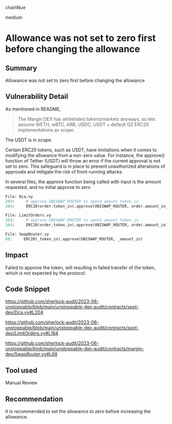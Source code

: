 chainNue

medium

# Allowance was not set to zero first before changing the allowance

## Summary

Allowance was not set to zero first before changing the allowance

## Vulnerability Detail

As mentioned in README,

> The Margin DEX has whitelisted tokens/markets anyways, so lets assume WETH, wBTC, ARB, USDC, USDT + default OZ ERC20 implementations as scope.

The USDT is in scope.

Certain ERC20 tokens, such as USDT, have limitations when it comes to modifying the allowance from a non-zero value. For instance, the approve() function of Tether (USDT) will throw an error if the current approval is not set to zero. This safeguard is in place to prevent unauthorized alterations of approvals and mitigate the risk of front-running attacks.

In several files, the approve function being called with input is the amount requested, and no initial approve to zero

```python
File: Dca.vy
203:     # approve UNISWAP_ROUTER to spend amount token_in
204:     ERC20(order.token_in).approve(UNISWAP_ROUTER, order.amount_in_per_execution)

File: LimitOrders.vy
163:     # approve UNISWAP_ROUTER to spend amount token_in
164:     ERC20(order.token_in).approve(UNISWAP_ROUTER, order.amount_in)

File: SwapRouter.vy
68:     ERC20(_token_in).approve(UNISWAP_ROUTER, _amount_in)
```

## Impact

Failed to approve the token, will resulting in failed transfer of the token, which is not expected by the protocol.

## Code Snippet

https://github.com/sherlock-audit/2023-06-unstoppable/blob/main/unstoppable-dex-audit/contracts/spot-dex/Dca.vy#L204

https://github.com/sherlock-audit/2023-06-unstoppable/blob/main/unstoppable-dex-audit/contracts/spot-dex/LimitOrders.vy#L164

https://github.com/sherlock-audit/2023-06-unstoppable/blob/main/unstoppable-dex-audit/contracts/margin-dex/SwapRouter.vy#L68

## Tool used

Manual Review

## Recommendation

It is recommended to set the allowance to zero before increasing the allowance.
